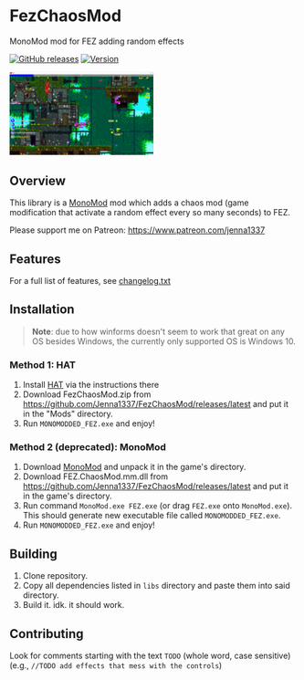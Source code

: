 # FezChaosMod

MonoMod mod for FEZ adding random effects 

[![GitHub releases](https://img.shields.io/github/downloads/Jenna1337/FezChaosMod/total.svg?style=flat)](https://github.com/Jenna1337/FezChaosMod/releases)
[![Version](https://img.shields.io/github/v/release/Jenna1337/FezChaosMod.svg?style=flat)](https://github.com/Jenna1337/FezChaosMod/releases/latest)

<img src="thumbnail.png" width="50%" alt="Fez Chaos Mod in action" title="FezChaosMod in action" />

## Overview 

This library is a [MonoMod](https://github.com/MonoMod/MonoMod) mod which adds a chaos mod (game modification that activate a random effect every so many seconds) to FEZ.


Please support me on Patreon: https://www.patreon.com/jenna1337 

## Features

For a full list of features, see [changelog.txt](/changelog.txt)

## Installation

> __Note__: due to how winforms doesn't seem to work that great on any OS besides Windows, the currently only supported OS is Windows 10.

### Method 1: HAT

1. Install [HAT](https://github.com/Krzyhau/HAT) via the instructions there
2. Download FezChaosMod.zip from https://github.com/Jenna1337/FezChaosMod/releases/latest and put it in the "Mods" directory.
3. Run `MONOMODDED_FEZ.exe` and enjoy!

### Method 2 (deprecated): MonoMod

1. Download [MonoMod](https://github.com/MonoMod/MonoMod/releases) and unpack it in the game's directory.
2. Download FEZ.ChaosMod.mm.dll from https://github.com/Jenna1337/FezChaosMod/releases/latest and put it in the game's directory.
3. Run command `MonoMod.exe FEZ.exe` (or drag `FEZ.exe` onto `MonoMod.exe`). This should generate new executable file called `MONOMODDED_FEZ.exe`.
4. Run `MONOMODDED_FEZ.exe` and enjoy!

## Building

1. Clone repository.
2. Copy all dependencies listed in `libs` directory and paste them into said directory.
3. Build it. idk. it should work.

## Contributing

Look for comments starting with the text `TODO` (whole word, case sensitive) (e.g., `//TODO add effects that mess with the controls`)

